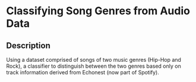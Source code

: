 # Classifying Song Genres from Audio Data

## Description

Using a dataset comprised of songs of two music genres (Hip-Hop and Rock), a classifier to distinguish between the two genres based only on track information derived from Echonest (now part of Spotify).

